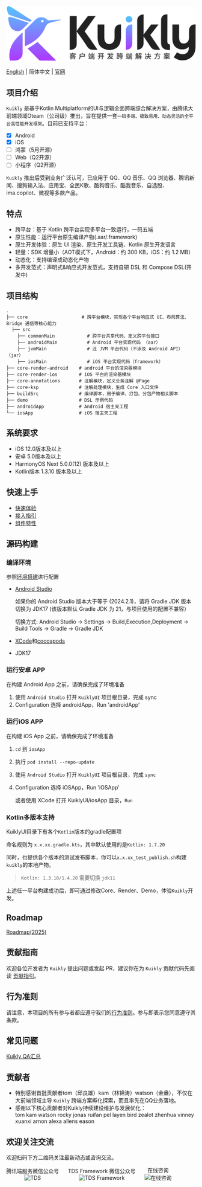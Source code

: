 <p align="center">
    <img alt="Kuikly Logo"  src="img/kuikly_logo.svg" />
</p>

[English](./README.md) | 简体中文 | [官网](https://framework.tds.qq.com/)

## 项目介绍
`Kuikly` 是基于Kotlin Multiplatform的UI与逻辑全面跨端综合解决方案，由腾讯大前端领域Oteam（公司级）推出，旨在提供一套`一码多端、极致易用、动态灵活的全平台高性能开发框架`。目前已支持平台：
- [X] Android
- [X] iOS
- [ ] 鸿蒙（5月开源）
- [ ] Web（Q2开源）
- [ ] 小程序（Q2开源）

`Kuikly` 推出后受到业务广泛认可，已应用于 QQ、QQ 音乐、QQ 浏览器、腾讯新闻、搜狗输入法、应用宝、全民K歌、酷狗音乐、酷我音乐、自选股、ima.copilot、微视等多款产品。
## 特点

- 跨平台：基于 Kotlin 跨平台实现多平台一致运行，一码五端
- 原生性能：运行平台原生编译产物(.aar/.framework)
- 原生开发体验：原生 UI 渲染、原生开发工具链、Kotlin 原生开发语言
- 轻量：SDK 增量小（AOT模式下，Android：约 300 KB，iOS：约 1.2 MB）
- 动态化：支持编译成动态化产物
- 多开发范式：声明式&响应式开发范式，支持自研 DSL 和 Compose DSL(开发中)

## 项目结构

```shell
.
├── core                    # 跨平台模块，实现各个平台响应式 UI、布局算法、Bridge 通信等核心能力
  ├── src
    ├──	commonMain            #	跨平台共享代码、定义跨平台接口 
    ├── androidMain           # Android 平台实现代码 （aar）
    ├── jvmMain               # 泛 JVM 平台代码（不涉及 Android API）（jar）
    ├── iosMain               # iOS 平台实现代码（framework）
├── core-render-android    # android 平台的渲染器模块
├── core-render-ios        # iOS 平台的渲染器模块
├── core-annotations       # 注解模块，定义业务注解 @Page
├── core-ksp               # 注解处理模块，生成 Core 入口文件 
├── buildSrc               # 编译脚本，用于编译、打包、分包产物相关脚本
├── demo                   # DSL 示例代码 
├── androidApp             # Android 宿主壳工程
└── iosApp                 # iOS 宿主壳工程
```
## 系统要求
- iOS 12.0版本及以上
- 安卓 5.0版本及以上
- HarmonyOS Next 5.0.0(12) 版本及以上
- Kotlin版本 1.3.10 版本及以上

## 快速上手

- [快速体验](https://kuikly.tds.qq.com/%E5%BF%AB%E9%80%9F%E5%BC%80%E5%A7%8B/hello-world.html)
- [接入指引](https://kuikly.tds.qq.com/%E5%BF%AB%E9%80%9F%E5%BC%80%E5%A7%8B/overview.html)
- [组件特性](https://kuikly.tds.qq.com/API/%E7%BB%84%E4%BB%B6/override.html)

## 源码构建

### 编译环境
参照[环境搭建](https://kuikly.tds.qq.com/%E5%BF%AB%E9%80%9F%E5%BC%80%E5%A7%8B/env-setup.html)进行配置
- [Android Studio](https://developer.android.com/studio)
  
  如果你的 Android Studio 版本大于等于 (2024.2.1)，请将 Gradle JDK 版本切换为 JDK17 
  (该版本默认 Gradle JDK 为 21，与项目使用的配置不兼容）

  切换方式: Android Studio -> Settings -> Build,Execution,Deployment -> Build Tools -> Gradle -> Gradle JDK
- [XCode](https://developer.apple.com/xcode/)和[cocoapods](https://cocoapods.org/)
- JDK17

### 运行安卓 APP
在构建 Android App 之前，请确保完成了环境准备

1. 使用 `Android Studio` 打开 `KuiklyUI` 项目根目录，完成 sync
2. Configuration 选择 androidApp，Run 'androidApp'


### 运行iOS APP
在构建 iOS App 之前，请确保完成了环境准备

1. `cd` 到 `iosApp`
2. 执行 `pod install --repo-update`
3. 使用 `Android Studio` 打开 `KuiklyUI` 项目根目录，完成 `sync`
4. Configuration 选择 iOSApp，Run 'iOSApp'

   或者使用 XCode 打开 KuiklyUI/iosApp 目录，`Run`

### Kotlin多版本支持

KuiklyUI目录下有各个`Kotlin`版本的gradle配置项

命名规则为 `x.x.xx.gradle.kts`，其中默认使用的是`Kotlin: 1.7.20`

同时，也提供各个版本的测试发布脚本，你可以`x.x.xx_test_publish.sh`构建`kuikly`的本地产物。

> `Kotlin: 1.3.10/1.4.20` 需要切换 `jdk11`

上述任一平台构建成功后，即可通过修改Core、Render、Demo，体验`Kuikly`开发。

## Roadmap
[Roadmap(2025)](https://kuikly.tds.qq.com/%E5%8D%9A%E5%AE%A2/roadmap2025.html)

## 贡献指南
欢迎各位开发者为 `Kuikly` 提出问题或发起 PR，建议你在为 `Kuikly` 贡献代码先阅读 [贡献指引](CONTRIBUTING.md)。

## 行为准则
请注意，本项目的所有参与者都应遵守我们的[行为准则](CODE_OF_CONDUCT.md)。参与即表示您同意遵守其条款。

## 常见问题
[Kuikly QA汇总](https://kuikly.tds.qq.com/QA/kuikly-qa.html)

## 贡献者
- 特别感谢首批贡献者tom（邱良雄）kam（林锦涛）watson（金盎），不仅在大前端领域主导 `Kuikly` 跨端方案孵化探索，而且率先在QQ业务落地。
- 感谢以下核心贡献者对Kuikly持续建设维护与发展优化：
  <br>tom kam watson rocky jonas ruifan pel layen bird zealot zhenhua vinney xuanxi arnon alexa allens eason

## 欢迎关注交流
欢迎扫码下方二维码关注最新动态或咨询交流。
<p align="left">
    <div style="display: inline-block; text-align: center; margin-right: 20px;">
        <div>腾讯端服务微信公众号</div>
        <img alt="TDS" src="img/tds_qrcode.jpg" width="200" />
    </div>
    <div style="display: inline-block; text-align: center; margin-right: 20px;">
        <div>TDS Framework 微信公众号</div>
        <img alt="TDS Framework" src="img/tds_framework_qrcode.jpg" width="200" />
    </div>
    <div style="display: inline-block; text-align: center;">
        <div>在线咨询</div>
        <img alt="在线咨询" src="img/consult_qrcode.png" width="200" />
    </div>
</p>


